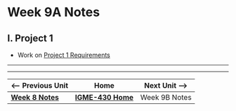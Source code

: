 # Week 9A Notes

## I. Project 1
- Work on [Project 1 Requirements](../projects/project-1.md)

---
---

| <-- Previous Unit | Home | Next Unit -->
| --- | --- | --- 
|   [**Week 8 Notes**](08.md)  |  [**IGME-430 Home**](../) | Week 9B Notes
